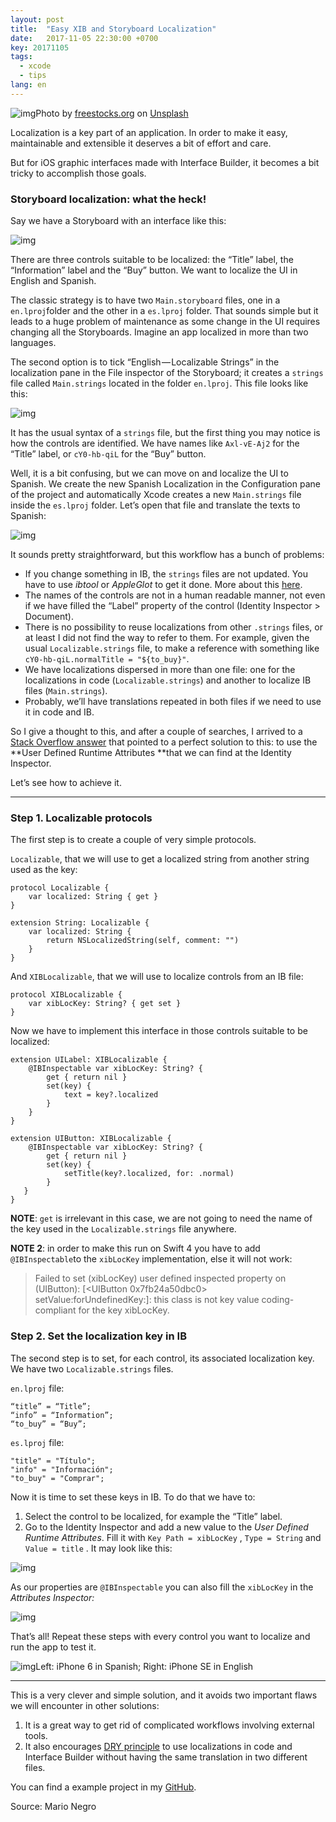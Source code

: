 ```yaml
---
layout: post
title:  "Easy XIB and Storyboard Localization"
date:   2017-11-05 22:30:00 +0700
key: 20171105
tags:
  - xcode
  - tips
lang: en
---
```




![img](https://cdn-images-1.medium.com/max/1600/1*oFXeXtJ2LM8uB7prmtAZmw.jpeg)Photo by [freestocks.org](https://unsplash.com/photos/jUSu0686zDM) on [Unsplash](https://unsplash.com)

Localization is a key part of an application. In order to make it easy, maintainable and extensible it deserves a bit of effort and care.
<!-- more -->
But for iOS graphic interfaces made with Interface Builder, it becomes a bit tricky to accomplish those goals.

### Storyboard localization: what the heck!

Say we have a Storyboard with an interface like this:

![img](https://cdn-images-1.medium.com/max/1600/1*9hTd6a-GI-p5IJiTtcwfqw.png)

There are three controls suitable to be localized: the “Title” label, the “Information” label and the “Buy” button. We want to localize the UI in English and Spanish.

The classic strategy is to have two `Main.storyboard` files, one in a `en.lproj`folder and the other in a `es.lproj` folder. That sounds simple but it leads to a huge problem of maintenance as some change in the UI requires changing all the Storyboards. Imagine an app localized in more than two languages.

The second option is to tick “English — Localizable Strings” in the localization pane in the File inspector of the Storyboard; it creates a `strings` file called `Main.strings` located in the folder `en.lproj`. This file looks like this:

![img](https://cdn-images-1.medium.com/max/1600/1*AaeTIl9OwM9jR6VKwq6XOQ.png)

It has the usual syntax of a `strings` file, but the first thing you may notice is how the controls are identified. We have names like `Axl-vE-Aj2` for the “Title” label, or `cY0-hb-qiL` for the “Buy” button.

Well, it is a bit confusing, but we can move on and localize the UI to Spanish. We create the new Spanish Localization in the Configuration pane of the project and automatically Xcode creates a new `Main.strings` file inside the `es.lproj` folder. Let’s open that file and translate the texts to Spanish:

![img](https://cdn-images-1.medium.com/max/1600/1*AJMl0WFOOGvPRPWPTTKndQ.png)

It sounds pretty straightforward, but this workflow has a bunch of problems:

- If you change something in IB, the `strings` files are not updated. You have to use *ibtool* or *AppleGlot* to get it done. More about this [here](https://ayeohyes.wordpress.com/2015/07/24/localizing-storyboards-and-xibs/).
- The names of the controls are not in a human readable manner, not even if we have filled the “Label” property of the control (Identity Inspector > Document).
- There is no possibility to reuse localizations from other `.strings` files, or at least I did not find the way to refer to them.
  For example, given the usual `Localizable.strings` file, to make a reference with something like `cY0-hb-qiL.normalTitle = "${to_buy}"`.
- We have localizations dispersed in more than one file: one for the localizations in code (`Localizable.strings`) and another to localize IB files (`Main.strings`).
- Probably, we’ll have translations repeated in both files if we need to use it in code and IB.

So I give a thought to this, and after a couple of searches, I arrived to a [Stack Overflow answer](https://stackoverflow.com/a/21443515/191059) that pointed to a perfect solution to this: to use the **User Defined Runtime Attributes **that we can find at the Identity Inspector.

Let’s see how to achieve it.

------

### Step 1. Localizable protocols

The first step is to create a couple of very simple protocols.

`Localizable`, that we will use to get a localized string from another string used as the key:

```
protocol Localizable {
    var localized: String { get }
}
```

```
extension String: Localizable {
    var localized: String {
        return NSLocalizedString(self, comment: "")
    }
}
```

And `XIBLocalizable`, that we will use to localize controls from an IB file:

```
protocol XIBLocalizable {
    var xibLocKey: String? { get set }
}
```

Now we have to implement this interface in those controls suitable to be localized:

```
extension UILabel: XIBLocalizable {
    @IBInspectable var xibLocKey: String? {
        get { return nil }
        set(key) {
            text = key?.localized
        }
    }
}
```

```
extension UIButton: XIBLocalizable {
    @IBInspectable var xibLocKey: String? {
        get { return nil }
        set(key) {
            setTitle(key?.localized, for: .normal)
        }
   }
}
```

**NOTE**: `get` is irrelevant in this case, we are not going to need the name of the key used in the `Localizable.strings` file anywhere.

**NOTE 2**: in order to make this run on Swift 4 you have to add `@IBInspectable`to the `xibLocKey` implementation, else it will not work:

> Failed to set (xibLocKey) user defined inspected property on (UIButton): [<UIButton 0x7fb24a50dbc0> setValue:forUndefinedKey:]: this class is not key value coding-compliant for the key xibLocKey.

### Step 2. Set the localization key in IB

The second step is to set, for each control, its associated localization key. We have two `Localizable.strings` files.

`en.lproj` file:

```
“title” = “Title”;
“info” = “Information”;
“to_buy” = “Buy”;
```

`es.lproj` file:

```
"title" = "Título";
"info" = "Información";
"to_buy" = "Comprar";
```

Now it is time to set these keys in IB. To do that we have to:

1. Select the control to be localized, for example the “Title” label.
2. Go to the Identity Inspector and add a new value to the *User Defined Runtime Attributes*. Fill it with `Key Path = xibLocKey` , `Type = String` and `Value = title` . It may look like this:

![img](https://cdn-images-1.medium.com/max/1600/1*lTVg9pCO35OzgY1oObi8Wg.png)

As our properties are `@IBInspectable` you can also fill the `xibLocKey` in the *Attributes Inspector:*

![img](https://cdn-images-1.medium.com/max/1600/1*ZDtR1ogbCU3zmUBmCZQ3YA.png)

That’s all! Repeat these steps with every control you want to localize and run the app to test it.

![img](https://cdn-images-1.medium.com/max/1600/1*YlzFrh9t24GWIFWcDgvQPQ.png)Left: iPhone 6 in Spanish; Right: iPhone SE in English

------

This is a very clever and simple solution, and it avoids two important flaws we will encounter in other solutions:

1. It is a great way to get rid of complicated workflows involving external tools.
2. It also encourages [DRY principle](https://en.wikipedia.org/wiki/Don%27t_repeat_yourself) to use localizations in code and Interface Builder without having the same translation in two different files.

You can find a example project in my [GitHub](https://github.com/emenegro/xib-localization).

Source: Mario Negro

